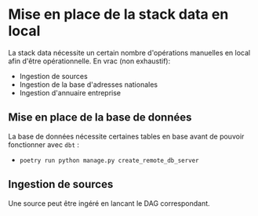 # Mise en place de la stack data en local

La stack data nécessite un certain nombre d'opérations manuelles en local afin d'être opérationnelle.
En vrac (non exhaustif):

- Ingestion de sources
- Ingestion de la base d'adresses nationales
- Ingestion d'annuaire entreprise

## Mise en place de la base de données

La base de données nécessite certaines tables en base avant de pouvoir fonctionner avec `dbt` :

- `poetry run python manage.py create_remote_db_server`

## Ingestion de sources

Une source peut être ingéré en lancant le DAG correspondant.
